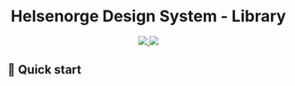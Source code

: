 <p align="center">
    <h1 align="center">Helsenorge Design System - Library</h1>
</p>
<p align="center">
    <a href="https://codecov.io/gh/Helsenorge/designsystem">
        <img src="https://codecov.io/gh/Helsenorge/designsystem/branch/develop/graph/badge.svg?style=popout&token=QmUnBqCydy" />
    </a>
    <a href="https://www.npmjs.com/package/@helsenorge/designsystem">
        <img src="https://img.shields.io/npm/v/@helsenorge/designsystem/dev.svg?style=popout" />
    </a>
</p>

## 🔌 Quick start